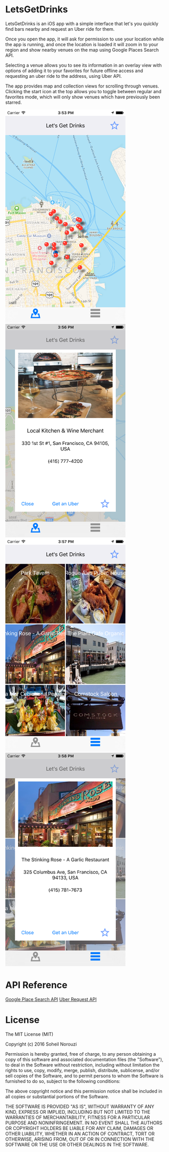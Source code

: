 # LetsGetDrinks

LetsGetDrinks is an iOS app with a simple interface that let's you quickly find bars nearby and request an Uber ride for them.

Once you open the app, it will ask for permission to use your location while the app is running, and once the location is loaded it will zoom in to your region and show nearby venues on the map using Google Places Search API.

Selecting a venue allows you to see its information in an overlay view with options of adding it to your favorites for future offline access and requesting an uber ride to the address, using Uber API.

The app provides map and collection views for scrolling through venues. Clicking the start icon at the top allows you to toggle between regular and favorites mode, which will only show venues which have previously been starred.

![alt tag](https://raw.githubusercontent.com/soheiln/LetsGetDrinks/master/LetsGetDrinks/Screenshots/screenshot1.png)
![alt tag](https://raw.githubusercontent.com/soheiln/LetsGetDrinks/master/LetsGetDrinks/Screenshots/screenshot2.png)
![alt tag](https://raw.githubusercontent.com/soheiln/LetsGetDrinks/master/LetsGetDrinks/Screenshots/screenshot3.png)
![alt tag](https://raw.githubusercontent.com/soheiln/LetsGetDrinks/master/LetsGetDrinks/Screenshots/screenshot4.png)

# API Reference

[Google Place Search API](https://developers.google.com/places/web-service/search)
[Uber Request API](https://developer.uber.com/docs/overview)


# License

The MIT License (MIT)

Copyright (c) 2016 Soheil Norouzi

Permission is hereby granted, free of charge, to any person obtaining a copy of this software and associated documentation files (the "Software"), to deal in the Software without restriction, including without limitation the rights to use, copy, modify, merge, publish, distribute, sublicense, and/or sell copies of the Software, and to permit persons to whom the Software is furnished to do so, subject to the following conditions:

The above copyright notice and this permission notice shall be included in all copies or substantial portions of the Software.

THE SOFTWARE IS PROVIDED "AS IS", WITHOUT WARRANTY OF ANY KIND, EXPRESS OR IMPLIED, INCLUDING BUT NOT LIMITED TO THE WARRANTIES OF MERCHANTABILITY, FITNESS FOR A PARTICULAR PURPOSE AND NONINFRINGEMENT. IN NO EVENT SHALL THE AUTHORS OR COPYRIGHT HOLDERS BE LIABLE FOR ANY CLAIM, DAMAGES OR OTHER LIABILITY, WHETHER IN AN ACTION OF CONTRACT, TORT OR OTHERWISE, ARISING FROM, OUT OF OR IN CONNECTION WITH THE SOFTWARE OR THE USE OR OTHER DEALINGS IN THE SOFTWARE.


